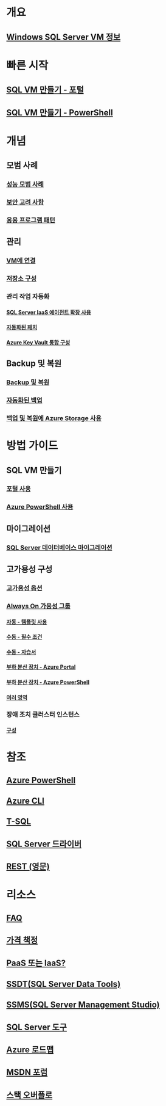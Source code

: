 # 개요
## [Windows SQL Server VM 정보](virtual-machines-windows-sql-server-iaas-overview.md) 
 
# 빠른 시작
## [SQL VM 만들기 - 포털](quickstart-sql-vm-create-portal.md)
## [SQL VM 만들기 - PowerShell](quickstart-sql-vm-create-powershell.md)

# 개념
## 모범 사례
### [성능 모범 사례](virtual-machines-windows-sql-performance.md)
### [보안 고려 사항](virtual-machines-windows-sql-security.md)
### [응용 프로그램 패턴](virtual-machines-windows-sql-server-app-patterns-dev-strategies.md)
## 관리
### [VM에 연결](virtual-machines-windows-sql-connect.md)
### [저장소 구성](virtual-machines-windows-sql-server-storage-configuration.md)
### 관리 작업 자동화
#### [SQL Server IaaS 에이전트 확장 사용](virtual-machines-windows-sql-server-agent-extension.md)
#### [자동화된 패치](virtual-machines-windows-sql-automated-patching.md)
#### [Azure Key Vault 통합 구성](virtual-machines-windows-ps-sql-keyvault.md)
## Backup 및 복원
### [Backup 및 복원](virtual-machines-windows-sql-backup-recovery.md)
### [자동화된 백업](virtual-machines-windows-sql-automated-backup.md)
### [백업 및 복원에 Azure Storage 사용](virtual-machines-windows-use-storage-sql-server-backup-restore.md)

# 방법 가이드
## SQL VM 만들기
### [포털 사용](virtual-machines-windows-portal-sql-server-provision.md)
### [Azure PowerShell 사용](virtual-machines-windows-ps-sql-create.md)
## 마이그레이션
### [SQL Server 데이터베이스 마이그레이션](virtual-machines-windows-migrate-sql.md)
## 고가용성 구성
### [고가용성 옵션](virtual-machines-windows-sql-high-availability-dr.md) 
### [Always On 가용성 그룹](virtual-machines-windows-portal-sql-availability-group-overview.md)
#### [자동 - 템플릿 사용](virtual-machines-windows-portal-sql-alwayson-availability-groups.md)
#### [수동 - 필수 조건](virtual-machines-windows-portal-sql-availability-group-prereq.md)
#### [수동 - 자습서](virtual-machines-windows-portal-sql-availability-group-tutorial.md)
#### [부하 분산 장치 - Azure Portal](virtual-machines-windows-portal-sql-alwayson-int-listener.md)
#### [부하 분산 장치 - Azure PowerShell](virtual-machines-windows-portal-sql-ps-alwayson-int-listener.md)
#### [여러 영역](virtual-machines-windows-portal-sql-availability-group-dr.md)
### 장애 조치 클러스터 인스턴스
#### [구성](virtual-machines-windows-portal-sql-create-failover-cluster.md)

# 참조
## [Azure PowerShell](/powershell/azure/overview)
## [Azure CLI](/cli/azure/)
## [T-SQL](https://docs.microsoft.com/sql/t-sql/language-reference)
## [SQL Server 드라이버](https://docs.microsoft.com/sql/connect/sql-connection-libraries)
## [REST (영문)](/rest/api/)

# 리소스
## [FAQ](virtual-machines-windows-sql-server-iaas-faq.md)
## [가격 책정](virtual-machines-windows-sql-server-pricing-guidance.md)
## [PaaS 또는 IaaS?](../../../sql-database/sql-database-paas-vs-sql-server-iaas.md?toc=%2fazure%2fvirtual-machines%2fwindows%2fsql%2ftoc.json)
## [SSDT(SQL Server Data Tools)](https://docs.microsoft.com/sql/ssdt/download-sql-server-data-tools-ssdt)
## [SSMS(SQL Server Management Studio)](https://docs.microsoft.com/sql/ssms/download-sql-server-management-studio-ssms)
## [SQL Server 도구](https://docs.microsoft.com/sql/tools/overview-sql-tools)
## [Azure 로드맵](https://azure.microsoft.com/roadmap/?category=compute)
## [MSDN 포럼](https://social.msdn.microsoft.com/Forums/en-US/home?forum=WAVirtualMachinesforWindows&filter=alltypes&brandIgnore=True&sort=relevancedesc&searchTerm=SQL+Server)
## [스택 오버플로](http://stackoverflow.com/search?q=%5Bazure-virtual-machine%5D+sql+server)